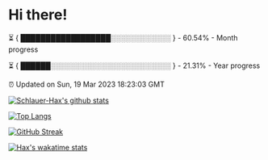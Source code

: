 # Hi there!

⏳ { ██████████████████░░░░░░░░░░░░ } - 60.54% - Month progress

⏳ { ██████░░░░░░░░░░░░░░░░░░░░░░░░ } - 21.31% - Year progress

⏰ Updated on Sun, 19 Mar 2023 18:23:03 GMT


[![Schlauer-Hax's github stats](https://github-readme-stats.vercel.app/api?username=Schlauer-Hax&show_icons=true&theme=dark&count_private=true)](https://github.com/Schlauer-Hax)


[![Top Langs](https://github-readme-stats.vercel.app/api/top-langs/?username=Schlauer-Hax&layout=compact&theme=dark)](https://github.com/Schlauer-Hax?tab=repositories)

[![GitHub Streak](https://streak-stats.demolab.com?user=Schlauer-Hax&theme=dark)](https://git.io/streak-stats)

[![Hax's wakatime stats](https://github-readme-stats.vercel.app/api/wakatime?username=Hax&theme=dark)](https://wakatime.com/@Hax)

